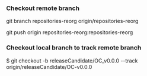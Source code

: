 
### Checkout remote branch

git branch repositories-reorg origin/repositories-reorg

git push origin repositories-reorg:repositories-reorg



### Checkout local branch to track remote branch

$ git checkout -b releaseCandidate/OC_v0.0.0 --track origin/releaseCandidate/OC-v0.0.0
